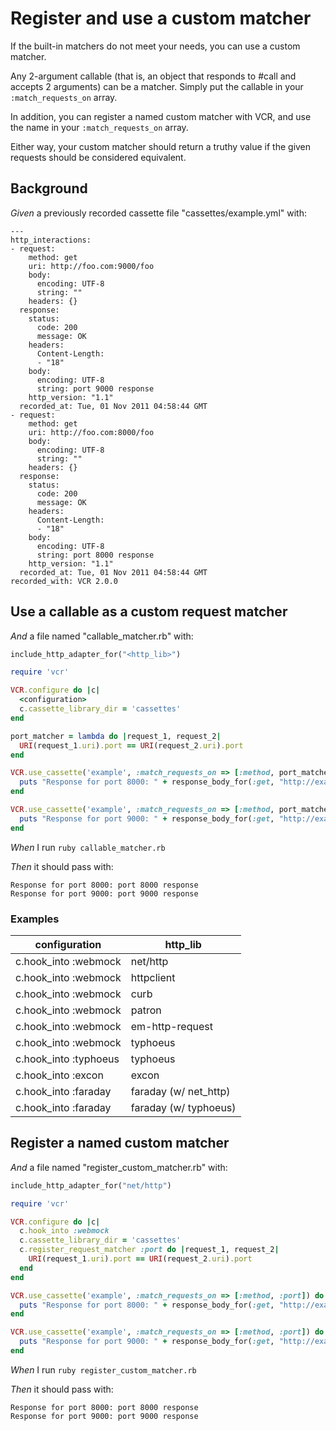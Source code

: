 # Register and use a custom matcher

If the built-in matchers do not meet your needs, you can use a custom matcher.

  Any 2-argument callable (that is, an object that responds to #call and accepts
  2 arguments) can be a matcher.  Simply put the callable in your
  `:match_requests_on` array.

  In addition, you can register a named custom matcher with VCR, and use
  the name in your `:match_requests_on` array.

  Either way, your custom matcher should return a truthy value if the
  given requests should be considered equivalent.

## Background

_Given_ a previously recorded cassette file "cassettes/example.yml" with:

```
--- 
http_interactions: 
- request: 
    method: get
    uri: http://foo.com:9000/foo
    body: 
      encoding: UTF-8
      string: ""
    headers: {}
  response: 
    status: 
      code: 200
      message: OK
    headers: 
      Content-Length: 
      - "18"
    body: 
      encoding: UTF-8
      string: port 9000 response
    http_version: "1.1"
  recorded_at: Tue, 01 Nov 2011 04:58:44 GMT
- request: 
    method: get
    uri: http://foo.com:8000/foo
    body: 
      encoding: UTF-8
      string: ""
    headers: {}
  response: 
    status: 
      code: 200
      message: OK
    headers: 
      Content-Length: 
      - "18"
    body: 
      encoding: UTF-8
      string: port 8000 response
    http_version: "1.1"
  recorded_at: Tue, 01 Nov 2011 04:58:44 GMT
recorded_with: VCR 2.0.0
```

## Use a callable as a custom request matcher

_And_ a file named "callable_matcher.rb" with:

```ruby
include_http_adapter_for("<http_lib>")

require 'vcr'

VCR.configure do |c|
  <configuration>
  c.cassette_library_dir = 'cassettes'
end

port_matcher = lambda do |request_1, request_2|
  URI(request_1.uri).port == URI(request_2.uri).port
end

VCR.use_cassette('example', :match_requests_on => [:method, port_matcher]) do
  puts "Response for port 8000: " + response_body_for(:get, "http://example.com:8000/")
end

VCR.use_cassette('example', :match_requests_on => [:method, port_matcher]) do
  puts "Response for port 9000: " + response_body_for(:get, "http://example.com:9000/")
end
```

_When_ I run `ruby callable_matcher.rb`

_Then_ it should pass with:

```
Response for port 8000: port 8000 response
Response for port 9000: port 9000 response
```

### Examples

| configuration         | http_lib              |
|-----------------------|-----------------------|
| c.hook_into :webmock  | net/http              |
| c.hook_into :webmock  | httpclient            |
| c.hook_into :webmock  | curb                  |
| c.hook_into :webmock  | patron                |
| c.hook_into :webmock  | em-http-request       |
| c.hook_into :webmock  | typhoeus              |
| c.hook_into :typhoeus | typhoeus              |
| c.hook_into :excon    | excon                 |
| c.hook_into :faraday  | faraday (w/ net_http) |
| c.hook_into :faraday  | faraday (w/ typhoeus) |

## Register a named custom matcher

_And_ a file named "register_custom_matcher.rb" with:

```ruby
include_http_adapter_for("net/http")

require 'vcr'

VCR.configure do |c|
  c.hook_into :webmock
  c.cassette_library_dir = 'cassettes'
  c.register_request_matcher :port do |request_1, request_2|
    URI(request_1.uri).port == URI(request_2.uri).port
  end
end

VCR.use_cassette('example', :match_requests_on => [:method, :port]) do
  puts "Response for port 8000: " + response_body_for(:get, "http://example.com:8000/")
end

VCR.use_cassette('example', :match_requests_on => [:method, :port]) do
  puts "Response for port 9000: " + response_body_for(:get, "http://example.com:9000/")
end
```

_When_ I run `ruby register_custom_matcher.rb`

_Then_ it should pass with:

```
Response for port 8000: port 8000 response
Response for port 9000: port 9000 response
```
